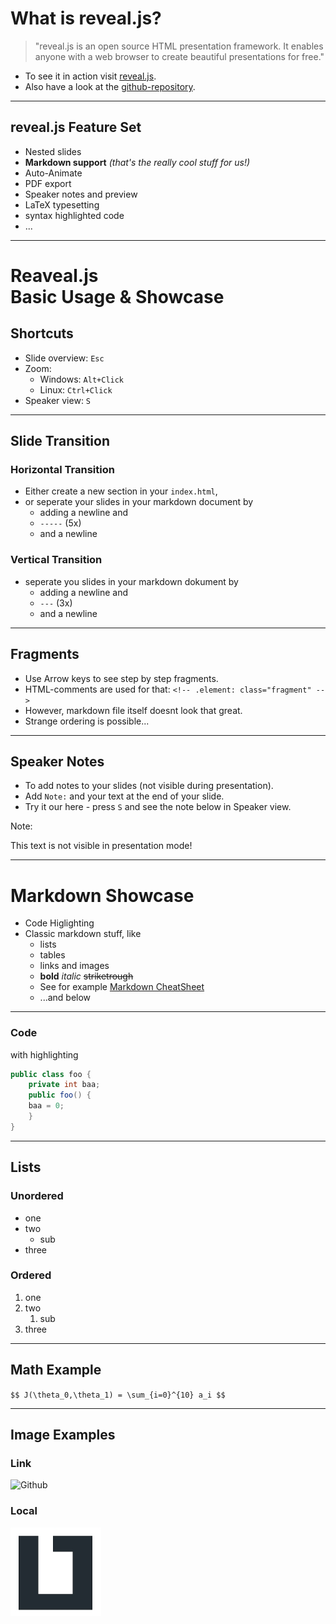 # What is reveal.js?

> "reveal.js is an open source HTML presentation framework. It enables anyone with a web browser to create beautiful presentations for free."

- To see it in action visit [reveal.js](https://revealjs.com/).
- Also have a look at the [github-repository](https://github.com/hakimel/reveal.js).

---

## reveal.js Feature Set

- Nested slides
- **Markdown support** *(that's the really cool stuff for us!)*
- Auto-Animate
- PDF export
- Speaker notes and preview
- LaTeX typesetting
- syntax highlighted code
- ...

-----

# Reaveal.js<br> Basic Usage & Showcase

## Shortcuts

- Slide overview: `Esc`
- Zoom:
  - Windows: `Alt+Click`
  - Linux: `Ctrl+Click`
- Speaker view: `S`

---

## Slide Transition

### Horizontal Transition

- Either create a new section in your `index.html`,
- or seperate your slides in your markdown document by
  - adding a newline and  
  - `-----` (5x)
  - and a newline

### Vertical Transition

- seperate you slides in your markdown dokument by
  - adding a newline and  
  - `---` (3x)
  - and a newline

---

## Fragments

- Use Arrow keys to see step by step fragments.
- HTML-comments are used for that: `<!-- .element: class="fragment" -->` <!-- .element: class="fragment" data-fragment-index="1" -->
- However, markdown file itself doesnt look that great. <!-- .element: class="fragment" data-fragment-index="3" -->
- Strange ordering is possible... <!-- .element: class="fragment" data-fragment-index="2" -->

---

## Speaker Notes

- To add notes to your slides (not visible during presentation).
- Add `Note:` and your text at the end of your slide.
- Try it our here - press `S` and see the note below in Speaker view.

Note:

This text is not visible in presentation mode!

-----

# Markdown Showcase

- Code Higlighting
- Classic markdown stuff, like
  - lists
  - tables
  - links and images
  - **bold** *italic* ~~striketrough~~
  - See for example [Markdown CheatSheet](https://github.com/adam-p/markdown-here/wiki/Markdown-Cheatsheet)
  - ...and below

---

### Code

with highlighting

```java [1-2|3|4]
public class foo {
    private int baa;
    public foo() {
    baa = 0;
    }
}
```

---

## Lists

### Unordered

- one
- two
  - sub
- three

### Ordered

1. one
1. two
   1. sub
1. three

---

## Math Example

`$$ J(\theta_0,\theta_1) = \sum_{i=0}^{10} a_i $$`

---

## Image Examples

### Link

![Github](https://pngimg.com/uploads/github/small/github_PNG67.png)

### Local

![LiTec-Logo](./img/LiTec-Logo.jpg)
